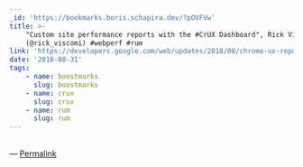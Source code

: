 ```yaml
---
_id: 'https://bookmarks.boris.schapira.dev/?pOVFVw'
title: >-
    "Custom site performance reports with the #CrUX Dashboard", Rick Viscomi
    (@rick_viscomi) #webperf #rum
link: 'https://developers.google.com/web/updates/2018/08/chrome-ux-report-dashboard'
date: '2018-08-31'
tags:
    - name: boostmarks
      slug: boostmarks
    - name: crux
      slug: crux
    - name: rum
      slug: rum
---
```


<br>&#8212;
<a href="https://bookmarks.boris.schapira.dev/?pOVFVw" title="Permalink">Permalink</a>
